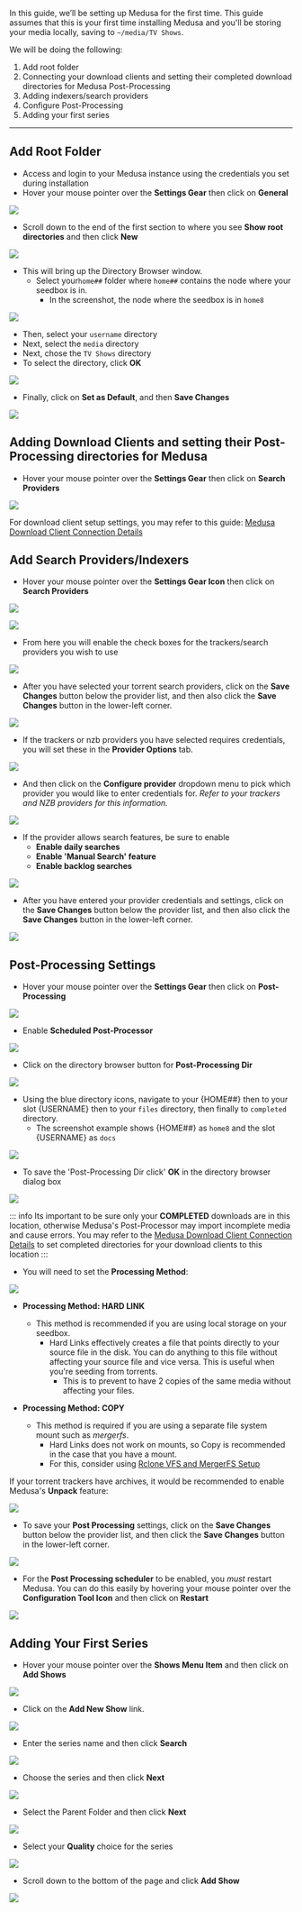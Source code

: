 In this guide, we’ll be setting up Medusa for the first time. This guide assumes that this is your first time installing Medusa and you'll be storing your media locally, saving to `~/media/TV Shows`. 

We will be doing the following:

 1. Add root folder
 2. Connecting your download clients and setting their completed download directories for Medusa Post-Processing
 3. Adding indexers/search providers
 4. Configure Post-Processing
 5. Adding your first series

***

## Add Root Folder

* Access and login to your Medusa instance using the credentials you set during installation
* Hover your mouse pointer over the  **Settings Gear** then click on **General**

![](https://docs.usbx.me/uploads/images/gallery/2020-06/MyLrLDt.png)

* Scroll down to the end of the first section to where you see **Show root directories** and then click **New**

![](https://docs.usbx.me/uploads/images/gallery/2020-06/img-2423424233.png)

* This will bring up the Directory Browser window.
   * Select your`home##` folder where `home##` contains the node where your seedbox is in.
     * In the screenshot, the node where the seedbox is in `home8`

![](https://docs.usbx.me/uploads/images/gallery/2020-06/scaled-1680-/img-2423224233.png)

* Then, select your `username` directory
* Next, select the `media` directory
* Next, chose the `TV Shows` directory
* To select the directory, click **OK** 

![](https://docs.usbx.me/uploads/images/gallery/2020-06/scaled-1680-/img-2434624233.png)

* Finally, click on **Set as Default**, and then **Save Changes**

![](https://docs.usbx.me/uploads/images/gallery/2020-06/scaled-1680-/img-2423724233.png)

## Adding Download Clients and setting their Post-Processing directories for Medusa

* Hover your mouse pointer over the **Settings Gear** then click on **Search Providers** 

![](https://docs.usbx.me/uploads/images/gallery/2020-06/img-2423723433.png)

For download client setup settings, you may refer to this guide: [Medusa Download Client Connection Details](https://docs.usbx.me/books/medusa/page/download-client-connection-details)

## Add Search Providers/Indexers

* Hover your mouse pointer over the  **Settings Gear Icon** then click on **Search Providers**

![](https://docs.usbx.me/uploads/images/gallery/2020-06/img-2239723433.png)

![](https://docs.usbx.me/uploads/images/gallery/2020-06/scaled-1680-/img-2239333433.png)

* From here you will enable the check boxes for the trackers/search providers you wish to use

![](https://docs.usbx.me/uploads/images/gallery/2020-06/scaled-1680-/img-2232323433.png)

* After you have selected your torrent search providers, click on the **Save Changes** button below the provider list, and then also click the **Save Changes** button in the lower-left corner.

![](https://docs.usbx.me/uploads/images/gallery/2020-06/img-2422224233.png)

* If the trackers or nzb providers you have selected requires credentials, you will set these in the **Provider Options** tab.

![](https://docs.usbx.me/uploads/images/gallery/2020-06/scaled-1680-/img-2423723223.png)

* And then click on the **Configure provider** dropdown menu to pick which provider you would like to enter credentials for.
*Refer to your trackers and NZB providers for this information.*

![](https://docs.usbx.me/uploads/images/gallery/2020-06/img-2423523433.png)

* If the provider allows search features, be sure to enable
  * **Enable daily searches**
  * **Enable 'Manual Search' feature**
  * **Enable backlog searches**

![](https://docs.usbx.me/uploads/images/gallery/2020-06/scaled-1680-/img-2224243433.png)

* After you have entered your provider credentials and settings, click on the **Save Changes** button below the provider list, and then also click the **Save Changes** button in the lower-left corner.

![](https://docs.usbx.me/uploads/images/gallery/2020-06/scaled-1680-/img-2232242433.png)

## Post-Processing Settings

* Hover your mouse pointer over the **Settings Gear** then click on **Post-Processing**

![](https://docs.usbx.me/uploads/images/gallery/2020-06/scaled-1680-/img-2232225433.png)

* Enable **Scheduled Post-Processor**

![](https://docs.usbx.me/uploads/images/gallery/2020-06/scaled-1680-/img-2423242433.png)

* Click on the directory browser button for **Post-Processing Dir**

![](https://docs.usbx.me/uploads/images/gallery/2020-06/scaled-1680-/img-2422222433.png)

* Using the blue directory icons, navigate to your {HOME##} then to your slot {USERNAME} then to your `files` directory, then finally to `completed` directory.
  * The screenshot example shows {HOME##} as `home8` and the slot {USERNAME} as `docs`

![](https://docs.usbx.me/uploads/images/gallery/2020-06/img-2232424233.png)

* To save the 'Post-Processing Dir click' **OK** in the directory browser dialog box

![](https://docs.usbx.me/uploads/images/gallery/2020-06/scaled-1680-/img-2222225433.png)

::: info
Its important to be sure only your **COMPLETED** downloads are in this location, otherwise Medusa's Post-Processor may import incomplete media and cause errors. You may refer to the [Medusa Download Client Connection Details](https://docs.usbx.me/books/medusa/page/download-client-connection-details) to set completed directories for your download clients to this location
:::

* You will need to set the **Processing Method**:

![](https://docs.usbx.me/uploads/images/gallery/2020-06/scaled-1680-/img-2232223433.png)

* **Processing Method: HARD LINK**
  * This method is recommended if you are using local storage on your seedbox.
    * Hard Links effectively creates a file that points directly to your source file in the disk. You can do anything to this file without affecting your source file and vice versa. This is useful when you're seeding from torrents.
      * This is to prevent to have 2 copies of the same media without affecting your files.

* **Processing Method: COPY**
  * This method is required if you are using a separate file system mount such as *mergerfs*.
    * Hard Links does not work on mounts, so Copy is recommended in the case that you have a mount.
    * For this, consider using [Rclone VFS and MergerFS Setup](https://docs.usbx.me/books/rclone/page/rclone-vfs-and-mergerfs-setup)

If your torrent trackers have archives, it would be recommended to enable Medusa's **Unpack** feature:

![](https://docs.usbx.me/uploads/images/gallery/2020-06/scaled-1680-/img-2232222433.png)

* To save your **Post Processing** settings, click on the **Save Changes** button below the provider list, and then click the **Save Changes** button in the lower-left corner.

![](https://docs.usbx.me/uploads/images/gallery/2020-06/scaled-1680-/img-2239722223.png)

* For the **Post Processing scheduler** to be enabled, you *must* restart Medusa. You can do this easily by hovering your mouse pointer over the **Configuration Tool Icon** and then click on **Restart**

![](https://docs.usbx.me/uploads/images/gallery/2020-06/scaled-1680-/img-24221113.png)

## Adding Your First Series

* Hover your mouse pointer over the **Shows Menu Item** and then click on **Add Shows**

![](https://docs.usbx.me/uploads/images/gallery/2020-06/scaled-1680-/img-22223433.png)

* Click on the **Add New Show** link.

![](https://docs.usbx.me/uploads/images/gallery/2020-06/scaled-1680-/img-2221433.png)

* Enter the series name and then click **Search**

![](https://docs.usbx.me/uploads/images/gallery/2020-06/scaled-1680-/img-2232133.png)

* Choose the series and then click **Next**

![](https://docs.usbx.me/uploads/images/gallery/2020-06/scaled-1680-/img-241433.png)

* Select the Parent Folder and then click **Next**

![](https://docs.usbx.me/uploads/images/gallery/2020-06/scaled-1680-/img-22313113.png)

* Select your **Quality** choice for the series

![](https://docs.usbx.me/uploads/images/gallery/2020-06/scaled-1680-/img-242233.png)

* Scroll down to the bottom of the page and click **Add Show**

![](https://docs.usbx.me/uploads/images/gallery/2020-06/scaled-1680-/img-222423433.png)